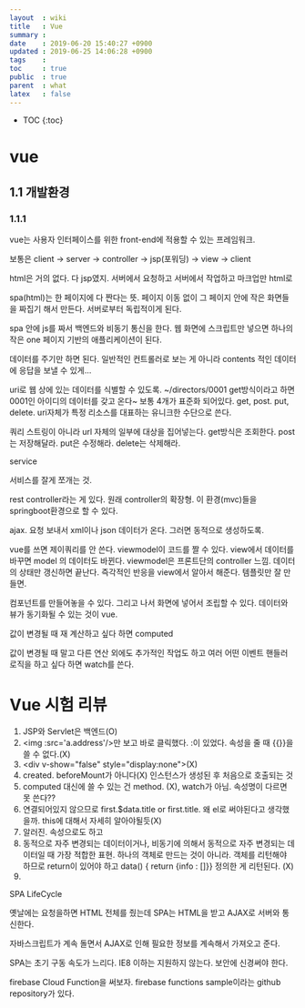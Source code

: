```yaml
---
layout  : wiki
title   : Vue
summary : 
date    : 2019-06-20 15:40:27 +0900
updated : 2019-06-25 14:06:28 +0900
tags    : 
toc     : true
public  : true
parent  : what
latex   : false
---
```

* TOC
{:toc}

# vue

## 1.1 개발환경

### 1.1.1
vue는 사용자 인터페이스를 위한 front-end에 적용할 수 있는 프레임워크.


보통은 client -> server -> controller -> jsp(포워딩) -> view -> client

html은 거의 없다. 다 jsp였지. 서버에서 요청하고 서버에서 작업하고 마크업만 html로

spa(html)는 한 페이지에 다 짠다는 뜻. 페이지 이동 없이 그 페이지 안에 작은 화면들을 짜집기 해서 만든다. 서버로부터 독립적이게 된다. 

spa 안에 js를 짜서 백엔드와 비동기 통신을 한다. 웹 화면에 스크립트만 넣으면 하나의 작은 one 페이지 기반의 애플리케이션이 된다.

데이터를 주기만 하면 된다. 일반적인 컨트롤러로 보는 게 아니라 contents 적인 데이터에 응답을 보낼 수 있게...

uri로 웹 상에 있는 데이터를 식별할 수 있도록. ~/directors/0001   get방식이라고 하면 0001인 아이디의 데이터를 갖고 온다~
보통 4개가 표준화 되어있다. get, post. put, delete. uri자체가 특정 리소스를 대표하는 유니크한 수단으로 쓴다. 

쿼리 스트링이 아니라 url 자체의 일부에 대상을 집어넣는다. 
get방식은 조회한다. post는 저장해달라. put은 수정해라. delete는 삭제해라.

service

서비스를 잘게 쪼개는 것.

rest controller라는 게 있다. 원래 controller의 확장형. 이 환경(mvc)들을 springboot환경으로 할 수 있다.

ajax. 요청 보내서 xml이나 json 데이터가 온다. 그러면 동적으로 생성하도록. 

vue를 쓰면 제이쿼리를 안 쓴다. viewmodel이 코드를 짤 수 있다. view에서 데이터를 바꾸면 model 의 데이터도 바뀐다. viewmodel은 프론트단의 controller 느낌.
데이터의 상태만 갱신하면 끝난다. 즉각적인 반응을 view에서 알아서 해준다. 템플릿만 잘 만들면. 

컴포넌트를 만들어놓을 수 있다. 그리고 나서 화면에 넣어서 조립할 수 있다.
데이터와 뷰가 동기화될 수 있는 것이 vue.

값이 변경될 때 재 계산하고 싶다 하면 computed

값이 변경될 때 말고 다른 연산 외에도 추가적인 작업도 하고 여러 어떤 이벤트 핸들러 로직을 하고 싶다 하면 watch를 쓴다.

# Vue 시험 리뷰

1. JSP와 Servlet은 백엔드(O)
2. <img :src='a.address'/\>만 보고 바로 클릭했다. :이 있었다. 속성을 줄 때 {{}}을 쓸 수 없다.(X)
3. \<div v-show="false" style="display:none"\>(X)
4. created. beforeMount가 아니다(X) 인스턴스가 생성된 후 처음으로 호출되는 것
5. computed 대신에 쓸 수 있는 건 method. (X), watch가 아님. 속성명이 다르면 못 쓴다??
6. 연결되어있지 않으므로 first.$data.title or first.title. 왜 el로 써야된다고 생각했을까. this에 대해서 자세히 알아야될듯(X)
7. 알러진. 속성으로도 하고
8. 동적으로 자주 변경되는 데이터이거나, 비동기에 의해서 동적으로 자주 변경되는 데이터일 때 가장 적합한 표현. 하나의 객체로 만드는 것이 아니라. 객체를 리턴해야 하므로 return이 있어야 하고 data() { return {info : []}} 정의한 게 리턴된다. (X)
9. 

SPA LifeCycle

옛날에는 요청을하면 HTML 전체를 줬는데 SPA는 HTML을 받고 AJAX로 서버와 통신한다. 

자바스크립트가 계속 돌면서 AJAX로 인해 필요한 정보를 계속해서 가져오고 준다. 

SPA는 초기 구동 속도가 느리다. IE8 이하는 지원하지 않는다. 보안에 신경써야 한다.

firebase Cloud Function을 써보자. firebase functions sample이라는 github repository가 있다. 



